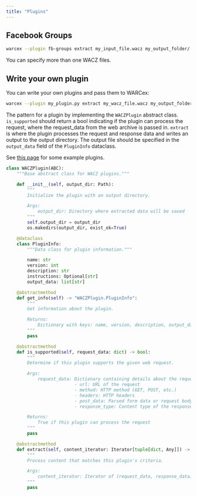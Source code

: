 ```yaml
---
title: "Plugins"
---
```


## Facebook Groups

```bash
warcex --plugin fb-groups extract my_input_file.wacz my_output_folder/
```

You can specify more than one WACZ files.

## Write your own plugin

You can write your own plugins and pass them to WARCex:

```bash
warcex --plugin my_plugin.py extract my_wacz_file.wacz my_output_folder/
``` 

The pattern for a plugin by implementing the `WACZPlugin` abstract class. `is_supported` should return a bool indicating if the plugin can process the request, where the request_data from the web archive is passed in. `extract` is where the plugin processes the request and response data and writes an output to the output directory. The output file should be specified in the `output_data` field of the `PluginInfo` dataclass.

See [this page](https://github.com/QUT-Digital-Observatory/warcex/tree/master/src/warcex/plugins) for some example plugins.

```python
class WACZPlugin(ABC):
    """Base abstract class for WACZ plugins."""

    def __init__(self, output_dir: Path):
        """
        Initialize the plugin with an output directory.

        Args:
            output_dir: Directory where extracted data will be saved
        """
        self.output_dir = output_dir
        os.makedirs(output_dir, exist_ok=True)

    @dataclass
    class PluginInfo:
        """Data class for plugin information."""

        name: str
        version: int
        description: str
        instructions: Optional[str]
        output_data: list[str]

    @abstractmethod
    def get_info(self) -> "WACZPlugin.PluginInfo":
        """
        Get information about the plugin.

        Returns:
            Dictionary with keys: name, version, description, output_data
        """
        pass

    @abstractmethod
    def is_supported(self, request_data: dict) -> bool:
        """
        Determine if this plugin supports the given web request.

        Args:
            request_data: Dictionary containing details about the request including:
                          - url: URL of the request
                          - method: HTTP method (GET, POST, etc.)
                          - headers: HTTP headers
                          - post_data: Parsed form data or request body
                          - response_type: Content type of the response

        Returns:
            True if this plugin can process the request
        """
        pass

    @abstractmethod
    def extract(self, content_iterator: Iterator[tuple[dict, Any]]) -> None:
        """
        Process content that matches this plugin's criteria.

        Args:
            content_iterator: Iterator of (request_data, response_data) tuples
        """
        pass
```